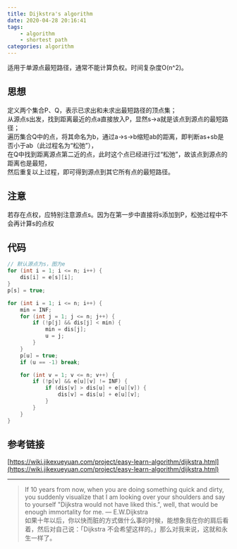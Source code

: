 ```yaml
---
title: Dijkstra's algorithm
date: 2020-04-28 20:16:41
tags: 
    - algorithm
    - shortest path
categories: algorithm
---
```


适用于单源点最短路径，通常不能计算负权。时间复杂度O(n^2)。

## 思想
定义两个集合P、Q，表示已求出和未求出最短路径的顶点集；  
从源点s出发，找到距离最近的点a直接放入P，显然s->a就是该点到源点的最短路径；  
遍历集合Q中的点，将其命名为b，通过a->s->b缩短ab的距离，即判断as+sb是否小于ab（此过程名为“松弛”），  
在Q中找到距离源点第二近的点，此时这个点已经进行过“松弛”，故该点到源点的距离也是最短，  
然后重复以上过程，即可得到源点到其它所有点的最短路径。

## 注意
若存在点权，应特别注意源点s。因为在第一步中直接将s添加到P，松弛过程中不会再计算s的点权

## 代码
``` cpp
// 默认源点为s，图为e
for (int i = 1; i <= n; i++) {
    dis[i] = e[s][i];
}
p[s] = true;

for (int i = 1; i <= n; i++) {
    min = INF;
    for (int j = 1; j <= n; j++) {
        if (!p[j] && dis[j] < min) {
            min = dis[j];
            u = j;
        }
    }
    p[u] = true;
    if (u == -1) break;

    for (int v = 1; v <= n; v++) {
        if (!p[v] && e[u][v] != INF) {
            if (dis[v] > dis[u] + e[u][v]) {
                dis[v] = dis[u] + e[u][v];
            }
        }
    }
}

```

## 参考链接
[https://wiki.jikexueyuan.com/project/easy-learn-algorithm/dijkstra.html](https://wiki.jikexueyuan.com/project/easy-learn-algorithm/dijkstra.html)


---
> If 10 years from now, when you are doing something quick and dirty, you suddenly visualize that I am looking over your shoulders and say to yourself "Dijkstra would not have liked this.", well, that would be enough immortality for me.    — E.W.Dijkstra  
> 如果十年以后，你以快而脏的方式做什么事的时候，能想象我在你的肩后看着，然后对自己说：「Dijkstra 不会希望这样的。」那么对我来说，这就和永生一样了。
